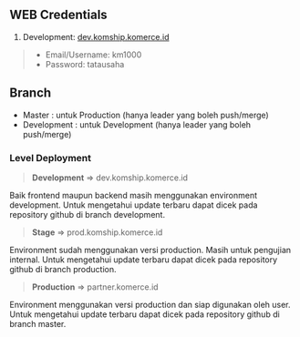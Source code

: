 ## WEB Credentials
1. Development: [dev.komship.komerce.id](dev.komship.komerce.id)
  > - Email/Username: km1000 
  > - Password: tatausaha

## Branch
- Master : untuk Production (hanya leader yang boleh push/merge)
- Development : untuk Development (hanya leader yang boleh push/merge)

### Level Deployment

> **Development** => dev.komship.komerce.id

Baik frontend maupun backend masih menggunakan environment development.
Untuk mengetahui update terbaru dapat dicek pada repository github di branch development.

> **Stage** => prod.komship.komerce.id

Environment sudah menggunakan versi production.
Masih untuk pengujian internal.
Untuk mengetahui update terbaru dapat dicek pada repository github di branch production.

> **Production** => partner.komerce.id

Environment menggunakan versi production dan siap digunakan oleh user.
Untuk mengetahui update terbaru dapat dicek pada repository github di branch master.
